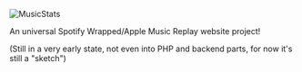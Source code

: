 ![MusicStats](https://zupimages.net/up/22/21/271o.png)

An universal Spotify Wrapped/Apple Music Replay website project!

(Still in a very early state, not even into PHP and backend parts, for now it's still a "sketch")
